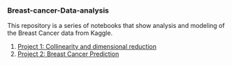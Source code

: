 ### Breast-cancer-Data-analysis
This repository is a series of notebooks that show analysis and modeling of the Breast Cancer data from Kaggle.
1. [Project 1: Collinearity and dimensional reduction](https://github.com/saramille/Breast-cancer-Data-analysis/blob/master/breast%20cancer%20data%20analysis%20colinearity%20and%20dimensional%20reduction.ipynb)
2. [Project 2: Breast Cancer Prediction](https://github.com/saramille/Breast-cancer-Data-analysis/blob/master/breast_cancer-classification%20modeling.ipynb)
